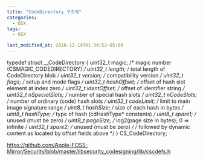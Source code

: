 ```yaml
---
title: "CodeDirectory 구조체"
categories:
  - OSX
tags:
  - OSX

last_modified_at: 2018-12-14T01:34:52-05:00
---
```



typedef struct __CodeDirectory {
	uint32_t magic;					/* magic number (CSMAGIC_CODEDIRECTORY) */
	uint32_t length;				/* total length of CodeDirectory blob */
	uint32_t version;				/* compatibility version */
	uint32_t flags;					/* setup and mode flags */
	uint32_t hashOffset;			/* offset of hash slot element at index zero */
	uint32_t identOffset;			/* offset of identifier string */
	uint32_t nSpecialSlots;			/* number of special hash slots */
	uint32_t nCodeSlots;			/* number of ordinary (code) hash slots */
	uint32_t codeLimit;				/* limit to main image signature range */
	uint8_t hashSize;				/* size of each hash in bytes */
	uint8_t hashType;				/* type of hash (cdHashType* constants) */
	uint8_t spare1;					/* unused (must be zero) */
	uint8_t	pageSize;				/* log2(page size in bytes); 0 => infinite */
	uint32_t spare2;				/* unused (must be zero) */
	/* followed by dynamic content as located by offset fields above */
} CS_CodeDirectory;


https://github.com/Apple-FOSS-Mirror/Security/blob/master/libsecurity_codesigning/lib/cscdefs.h

